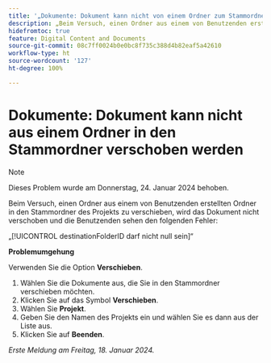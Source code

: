 ```yaml
---
title: '„Dokumente: Dokument kann nicht von einem Ordner zum Stammordner verschoben werden“'
description: „Beim Versuch, einen Ordner aus einem von Benutzenden erstellten Ordner in den Stammordner des Projekts zu verschieben, wird das Dokument nicht verschoben und die Benutzenden sehen einen Fehler.“
hidefromtoc: true
feature: Digital Content and Documents
source-git-commit: 08c7ff0024b0e0bc8f735c388d4b82eaf5a42610
workflow-type: ht
source-wordcount: '127'
ht-degree: 100%

---
```



# Dokumente: Dokument kann nicht aus einem Ordner in den Stammordner verschoben werden

>[!NOTE]
>
>Dieses Problem wurde am Donnerstag, 24. Januar 2024 behoben.

Beim Versuch, einen Ordner aus einem von Benutzenden erstellten Ordner in den Stammordner des Projekts zu verschieben, wird das Dokument nicht verschoben und die Benutzenden sehen den folgenden Fehler:

„[!UICONTROL destinationFolderID darf nicht null sein]“

**Problemumgehung**

Verwenden Sie die Option **Verschieben**.

1. Wählen Sie die Dokumente aus, die Sie in den Stammordner verschieben möchten.
1. Klicken Sie auf das Symbol **Verschieben**.
1. Wählen Sie **Projekt**.
1. Geben Sie den Namen des Projekts ein und wählen Sie es dann aus der Liste aus.
1. Klicken Sie auf **Beenden**.

_Erste Meldung am Freitag, 18. Januar 2024._
